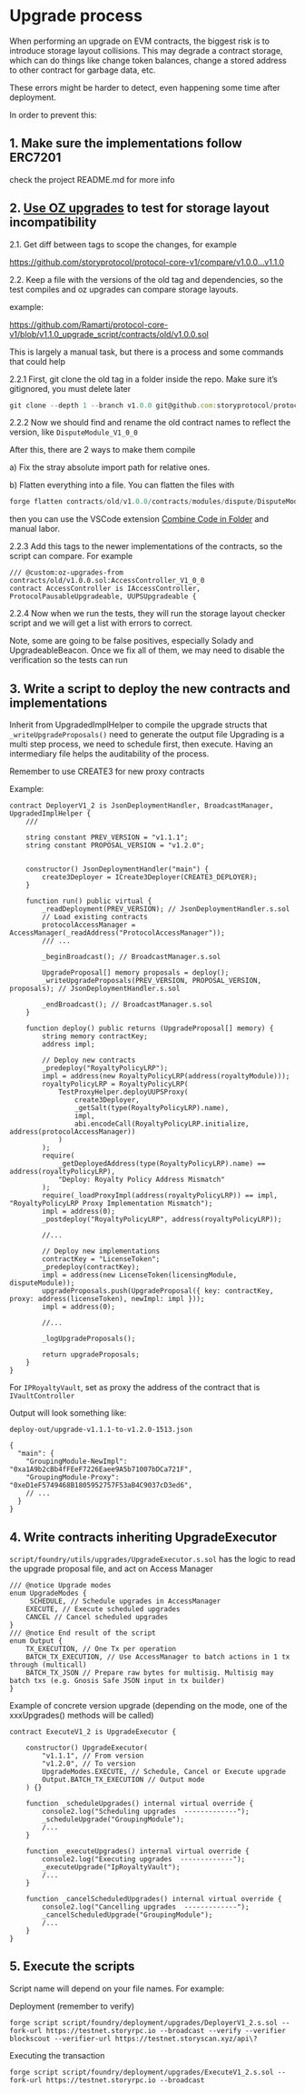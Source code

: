 # Upgrade process

When performing an upgrade on EVM contracts, the biggest risk is to introduce storage layout collisions. This may degrade a contract storage, which can do things like change token balances, change a stored address to other contract for garbage data, etc.

These errors might be harder to detect, even happening some time after deployment.

In order to prevent this:

## 1. Make sure the implementations follow ERC7201

check the project README.md for more info

## 2. [Use OZ upgrades](https://docs.openzeppelin.com/upgrades-plugins/1.x/api-core) to test for storage layout incompatibility

2.1. Get diff between tags to scope the changes, for example

https://github.com/storyprotocol/protocol-core-v1/compare/v1.0.0...v1.1.0

2.2. Keep a file with the versions of the old tag and dependencies, so the test compiles and oz upgrades can compare storage layouts.

example:

https://github.com/Ramarti/protocol-core-v1/blob/v1.1.0_upgrade_script/contracts/old/v1.0.0.sol

This is largely a manual task, but there is a process and some commands that could help

2.2.1 First, git clone the old tag in a folder inside the repo. Make sure it’s gitignored, you must delete later

```jsx
git clone --depth 1 --branch v1.0.0 git@github.com:storyprotocol/protocol-core-v1.git v1.0.0
```

2.2.2 Now we should find and rename the old contract names to reflect the version, like `DisputeModule_V1_0_0` 

After this, there are 2 ways to make them compile

a) Fix the stray absolute import path for relative ones.

b) Flatten everything into a file. You can flatten the files with

```jsx
forge flatten contracts/old/v1.0.0/contracts/modules/dispute/DisputeModule.sol --output contracts/old/DisputeModule.sol
```

then you can use the VSCode extension [Combine Code in Folder](https://marketplace.visualstudio.com/items?itemName=ToanBui.combine-code-in-folder) and manual labor.

2.2.3 Add this tags to the newer implementations of the contracts, so the script can compare. For example

```solidity
/// @custom:oz-upgrades-from contracts/old/v1.0.0.sol:AccessController_V1_0_0
contract AccessController is IAccessController, ProtocolPausableUpgradeable, UUPSUpgradeable {
```

2.2.4 Now when we run the tests, they will run the storage layout checker script and we will get a list with errors to correct.

Note, some are going to be false positives, especially Solady and UpgradeableBeacon. Once we fix all of them, we may need to disable the verification so the tests can run

## 3. Write a script to deploy the new contracts and implementations

Inherit from UpgradedImplHelper to compile the upgrade structs that `_writeUpgradeProposals()` need to generate the output file
Upgrading is a multi step process, we need to schedule first, then execute. Having an intermediary file helps the auditability
of the process.

Remember to use CREATE3 for new proxy contracts

Example:

```solidity
contract DeployerV1_2 is JsonDeploymentHandler, BroadcastManager, UpgradedImplHelper {
    ///

    string constant PREV_VERSION = "v1.1.1";
    string constant PROPOSAL_VERSION = "v1.2.0";


    constructor() JsonDeploymentHandler("main") {
        create3Deployer = ICreate3Deployer(CREATE3_DEPLOYER);
    }

    function run() public virtual {
        _readDeployment(PREV_VERSION); // JsonDeploymentHandler.s.sol
        // Load existing contracts
        protocolAccessManager = AccessManager(_readAddress("ProtocolAccessManager"));
        /// ...

        _beginBroadcast(); // BroadcastManager.s.sol

        UpgradeProposal[] memory proposals = deploy();
        _writeUpgradeProposals(PREV_VERSION, PROPOSAL_VERSION, proposals); // JsonDeploymentHandler.s.sol

        _endBroadcast(); // BroadcastManager.s.sol
    }

    function deploy() public returns (UpgradeProposal[] memory) {
        string memory contractKey;
        address impl;

        // Deploy new contracts
        _predeploy("RoyaltyPolicyLRP");
        impl = address(new RoyaltyPolicyLRP(address(royaltyModule)));
        royaltyPolicyLRP = RoyaltyPolicyLRP(
            TestProxyHelper.deployUUPSProxy(
                create3Deployer,
                _getSalt(type(RoyaltyPolicyLRP).name),
                impl,
                abi.encodeCall(RoyaltyPolicyLRP.initialize, address(protocolAccessManager))
            )
        );
        require(
            _getDeployedAddress(type(RoyaltyPolicyLRP).name) == address(royaltyPolicyLRP),
            "Deploy: Royalty Policy Address Mismatch"
        );
        require(_loadProxyImpl(address(royaltyPolicyLRP)) == impl, "RoyaltyPolicyLRP Proxy Implementation Mismatch");
        impl = address(0);
        _postdeploy("RoyaltyPolicyLRP", address(royaltyPolicyLRP));
        
        //...

        // Deploy new implementations
        contractKey = "LicenseToken";
        _predeploy(contractKey);
        impl = address(new LicenseToken(licensingModule, disputeModule));
        upgradeProposals.push(UpgradeProposal({ key: contractKey, proxy: address(licenseToken), newImpl: impl }));
        impl = address(0);

        //...

        _logUpgradeProposals();
        
        return upgradeProposals;
    }
}
```

For `IPRoyaltyVault`, set as proxy the address of the contract that is `IVaultController`

Output will look something like:

`deploy-out/upgrade-v1.1.1-to-v1.2.0-1513.json`
```
{
  "main": {
    "GroupingModule-NewImpl": "0xa1A9b2cBb4fFEeF7226Eaee9A5b71007bDCa721F",
    "GroupingModule-Proxy": "0xeD1eF5749468B1805952757F53aB4C9037cD3ed6",
    // ...
  }
}
```

## 4. Write contracts inheriting UpgradeExecutor

`script/foundry/utils/upgrades/UpgradeExecutor.s.sol` has the logic to read the upgrade proposal file, and act on Access Manager

```solidity
/// @notice Upgrade modes
enum UpgradeModes {
     SCHEDULE, // Schedule upgrades in AccessManager
    EXECUTE, // Execute scheduled upgrades
    CANCEL // Cancel scheduled upgrades
}
/// @notice End result of the script
enum Output {
    TX_EXECUTION, // One Tx per operation
    BATCH_TX_EXECUTION, // Use AccessManager to batch actions in 1 tx through (multicall)
    BATCH_TX_JSON // Prepare raw bytes for multisig. Multisig may batch txs (e.g. Gnosis Safe JSON input in tx builder)
}
```

Example of concrete version upgrade (depending on the mode, one of the xxxUpgrades() methods will be called)

```solidity
contract ExecuteV1_2 is UpgradeExecutor {
    
    constructor() UpgradeExecutor(
        "v1.1.1", // From version
        "v1.2.0", // To version
        UpgradeModes.EXECUTE, // Schedule, Cancel or Execute upgrade
        Output.BATCH_TX_EXECUTION // Output mode
    ) {}

    function _scheduleUpgrades() internal virtual override {
        console2.log("Scheduling upgrades  -------------");
        _scheduleUpgrade("GroupingModule");
        /...
    }

    function _executeUpgrades() internal virtual override {
        console2.log("Executing upgrades  -------------");
        _executeUpgrade("IpRoyaltyVault");
        /...
    }

    function _cancelScheduledUpgrades() internal virtual override {
        console2.log("Cancelling upgrades  -------------");
        _cancelScheduledUpgrade("GroupingModule");
        /...
    }
}
```

## 5. Execute the scripts

Script name will depend on your file names. For example:

Deployment (remember to verify)
```
forge script script/foundry/deployment/upgrades/DeployerV1_2.s.sol --fork-url https://testnet.storyrpc.io --broadcast --verify --verifier blockscout --verifier-url https://testnet.storyscan.xyz/api\?
```

Executing the transaction
```
forge script script/foundry/deployment/upgrades/ExecuteV1_2.s.sol --fork-url https://testnet.storyrpc.io --broadcast
```
